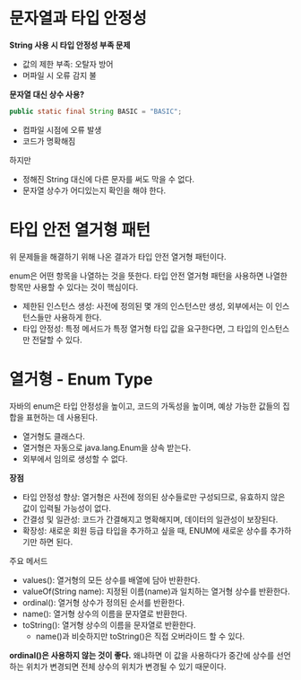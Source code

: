 # 문자열과 타입 안정성
**String 사용 시 타입 안정성 부족 문제**
- 값의 제한 부족: 오탈자 방어
- 머파일 시 오류 감지 불

**문자열 대신 상수 사용?**
```java
public static final String BASIC = "BASIC";
```
- 컴파일 시점에 오류 발생
- 코드가 명확해짐

하지만
- 정해진 String 대신에 다른 문자를 써도 막을 수 없다.
- 문자열 상수가 어디있는지 확인을 해야 한다.

# 타입 안전 열거형 패턴
위 문제들을 해결하기 위해 나온 결과가 타입 안전 열거형 패턴이다.

enum은 어떤 항목을 나열하는 것을 뜻한다.
타입 안전 열거형 패턴을 사용하면 나열한 항목만 사용할 수 있다는 것이 핵심이다.

- 제한된 인스턴스 생성: 사전에 정의된 몇 개의 인스턴스만 생성, 외부에서는 이 인스턴스들만 사용하게 한다.
- 타입 안정성: 특정 메서드가 특정 열거형 타입 값을 요구한다면, 그 타입의 인스턴스만 전달할 수 있다.

# 열거형 - Enum Type
자바의 enum은 타입 안정성을 높이고, 코드의 가독성을 높이며, 예상 가능한 값들의 집합을 표현하는 데 사용된다.

- 열거형도 클래스다.
- 열거형은 자동으로 java.lang.Enum을 상속 받는다.
- 외부에서 임의로 생성할 수 없다.

**장점**
- 타입 안정성 향상: 열거형은 사전에 정의된 상수들로만 구성되므로, 유효하지 않은 값이 입력될 가능성이 없다.
- 간결성 및 일관성: 코드가 간결해지고 명확해지며, 데이터의 일관성이 보장된다.
- 확장성: 새로운 회원 등급 타입을 추가하고 싶을 때, ENUM에 새로운 상수를 추가하기만 하면 된다.

주요 메서드
- values(): 열거형의 모든 상수를 배열에 담아 반환한다.
- valueOf(String name): 지정된 이름(name)과 일치하는 열거형 상수를 반환한다.
- ordinal(): 열거형 상수가 정의된 순서를 반환한다.
- name(): 열거형 상수의 이름을 문자열로 반환한다.
- toString(): 열거형 상수의 이름을 문자열로 반환한다.
  - name()과 비슷하지만 toString()은 직접 오버라이드 할 수 있다.

**ordinal()은 사용하지 않는 것이 좋다.**
왜냐하면 이 값을 사용하다가 중간에 상수를 선언하는 위치가 변경되면 전체 상수의 위치가 변경될 수 있기 때문이다.


